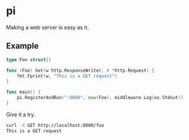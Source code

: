 # pi
Making a web server is easy as π.


## Example
```go
type Foo struct{}

func (Foo) Get(w http.ResponseWriter, r *http.Request) {
    fmt.Fprint(w, "This is a GET request")
}

func main() {
    pi.RegisterAndRun(":8080", new(Foo), middleware.Log(os.Stdout))
}
```

Give it a try.

```bash
curl -X GET http://localhost:8080/foo
This is a GET request
```
